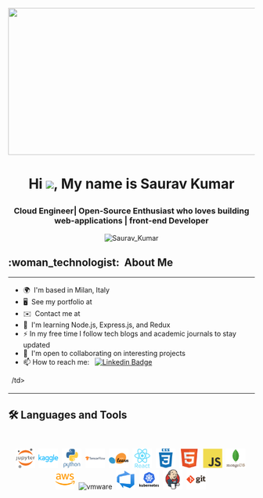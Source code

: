 <p align="center"><img src="https://media.giphy.com/media/dWesBcTLavkZuG35MI/giphy.gif" width="600" height="300"  /></p>
<h1 align="center">
  
 Hi <img src ="https://github.com/sauravkb94/resume/assets/74532771/1b8e45b6-4ff3-4abd-8b4f-076daf5afb33" width="40" />, My name is Saurav Kumar
</h1>

<h3 align="center">Cloud Engineer| Open-Source Enthusiast who loves building web-applications | front-end Developer </h3>
<p align="center"> <img src="https://komarev.com/ghpvc/?username=Sauravkb94&label=Profile%20views&color=0e75b6&style=plastic" alt="Saurav_Kumar" /> </p>

 <h2 align="left"> :woman_technologist: &nbsp;About Me</h2>
<table align="center">
<tr border="none">
<td width="900px" align="left">
  
* 🌍  I'm based in Milan, Italy
* 🖥️  See my portfolio at 
* ✉️  Contact me at 
* 🧠  I'm learning Node.js, Express.js, and Redux
* ⚡ In my free time I follow tech blogs and academic journals to stay updated
* 🤝  I'm open to collaborating on interesting projects
* 📫 How to reach me: &nbsp; [![Linkedin Badge](https://img.shields.io/badge/linkedin-%230077B5.svg?style=for-the-badge&logo=linkedin&logoColor=white)](https://www.linkedin.com/in/saurav-kumar-453408b8/)
  
/td>
</tr>
</table>

<h2 align="left">🛠 Languages and Tools </h2>
</br>
<p align="center">
<img src="https://github.com/devicons/devicon/blob/master/icons/jupyter/jupyter-original-wordmark.svg"  title="Jupyter" alt="jypter" width="40" height="40"/>&nbsp;
<img src="https://github.com/devicons/devicon/blob/master/icons/kaggle/kaggle-original-wordmark.svg"  title="Jupyter" alt="jypter" width="40" height="40"/>&nbsp;
<img src="https://github.com/devicons/devicon/blob/master/icons/python/python-original-wordmark.svg" title="Python" alt="python" width="40" height="40"/>&nbsp;
<img src="https://github.com/devicons/devicon/blob/master/icons/tensorflow/tensorflow-original-wordmark.svg" title="Tensorflow" alt="tensorflow" width="40" height="40"/>&nbsp;
<img src="https://github.com/devicons/devicon/blob/master/icons/scikitlearn/scikitlearn-original.svg" title="scikitlearn" alt="scikitlearn" width="40" height="40"/>&nbsp;
<img src="https://github.com/devicons/devicon/blob/master/icons/react/react-original-wordmark.svg" title="React" alt="React" width="40" height="40"/>&nbsp;
<img src="https://github.com/devicons/devicon/blob/master/icons/css3/css3-plain-wordmark.svg"  title="CSS3" alt="CSS" width="40" height="40"/>&nbsp;
<img src="https://github.com/devicons/devicon/blob/master/icons/html5/html5-original.svg" title="HTML5" alt="HTML" width="40" height="40"/>&nbsp;
<img src="https://github.com/devicons/devicon/blob/master/icons/javascript/javascript-original.svg" title="JavaScript" alt="JavaScript" width="40" height="40"/>&nbsp;
<img src="https://github.com/devicons/devicon/blob/master/icons/mongodb/mongodb-original-wordmark.svg" title="Mongodb"  alt="mongodb" width="40" height="40"/>&nbsp;
<img src="https://github.com/devicons/devicon/blob/master/icons/amazonwebservices/amazonwebservices-plain-wordmark.svg" title="AWS" alt="AWS" width="40" height="40"/>&nbsp;
<img src="https://github.com/tenthirtyam/vmware-stencils/blob/main/svg/vm.svg" title="VMware" alt="vmware" width="40" height="40"/>&nbsp;
 <img src="https://github.com/devicons/devicon/blob/master/icons/azuredevops/azuredevops-original.svg"title="Azuredevops" alt="azuredevops width="40" height="40"/>&nbsp;
<img src="https://github.com/devicons/devicon/blob/master/icons/kubernetes/kubernetes-original-wordmark.svg" title="Kubernetes" **alt="Kubernetes" width="40" height="40"/>&nbsp;
<img src="https://github.com/devicons/devicon/blob/master/icons/jenkins/jenkins-original.svg" title="Jetkins" alt="jetkins" width="40" height="40"/>&nbsp;
<img src="https://github.com/devicons/devicon/blob/master/icons/git/git-original-wordmark.svg" title="Git" **alt="Git" width="40" height="40"/>&nbsp;
</p>



